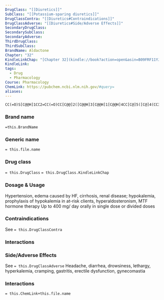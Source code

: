 ```yaml
---
DrugClass: "[[Diuretics]]"
SubClass: "[[Potassium-sparing diuretics]]"
DrugClassContra: "[[Diuretics#Contraindications]]"
DrugClassAdverse: "[[Diuretics#Side/Adverse Effects]]"
SecondaryDrugClass: 
SecondarySubClass: 
SecondaryAdverse: 
ThirdDrugClass: 
ThirdSubClass: 
BrandName: Aldactone
Chapter: "32"
KindleLinkChap: "[Chapter 32](kindle://book?action=open&asin=B09FRF11YJ&location=17407)"
KindleLink: 
tags:
  - Drug
  - Pharmacology
Course: Pharmacology
ChemLink: https://pubchem.ncbi.nlm.nih.gov/#query=
aliases:
---
```

```smiles
CC(=O)S[C@@H]1CC2=CC(=O)CC[C@@]2([C@@H]3[C@@H]1[C@@H]4CC[C@]5([C@]4(CC3)C)CCC(=O)O5)C
```

### Brand name
`=this.BrandName`

### Generic name
`= this.file.name`

### Drug class 
`= this.DrugClass`
	`= this.DrugClass.KindleLinkChap`

### Dosage & Usage
Hypertension, edema caused by HF, cirrhosis, renal disease; hypokalemia, prophylaxis of hypokalemia in at-risk clients, hyperaldosteronism, MTF hormone therapy
Up to 400 mg/ day orally in single dose or divided doses

### Contraindications
See `= this.DrugClassContra`

### Interactions

### Side/Adverse Effects
See `= this.DrugClassAdverse`
Headache, diarrhea, drowsiness, lethargy, hyperkalemia, cramping, gastritis, erectile dysfunction, gynecomastia
### Interactions

`= this.ChemLink+this.file.name`


